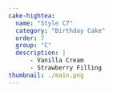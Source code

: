 ```yaml
---
cake-hightea:
  name: "Style C7"
  category: "Birthday Cake"
  order: 7
  group: "C"
  description: |
      - Vanilla Cream
      - Strawberry Filling
thumbnail: ./main.png
---
```

